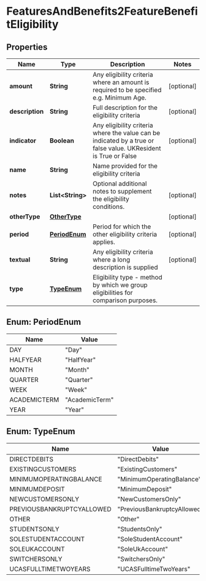 
# FeaturesAndBenefits2FeatureBenefitEligibility

## Properties
Name | Type | Description | Notes
------------ | ------------- | ------------- | -------------
**amount** | **String** | Any eligibility criteria where an amount is required to be specified e.g. Minimum Age. |  [optional]
**description** | **String** | Full description for the eligibility criteria |  [optional]
**indicator** | **Boolean** | Any eligibility criteria where the value can be indicated by a true or false value. UKResident is True or False |  [optional]
**name** | **String** | Name provided for the eligibility criteria | 
**notes** | **List&lt;String&gt;** | Optional additional notes to supplement the eligibility conditions. |  [optional]
**otherType** | [**OtherType**](OtherType.md) |  |  [optional]
**period** | [**PeriodEnum**](#PeriodEnum) | Period for which the other eligibility criteria applies. |  [optional]
**textual** | **String** | Any eligibility criteria where a long description is supplied |  [optional]
**type** | [**TypeEnum**](#TypeEnum) | Eligibility type - method by which we group eligibilities for comparison purposes. | 


<a name="PeriodEnum"></a>
## Enum: PeriodEnum
Name | Value
---- | -----
DAY | &quot;Day&quot;
HALFYEAR | &quot;HalfYear&quot;
MONTH | &quot;Month&quot;
QUARTER | &quot;Quarter&quot;
WEEK | &quot;Week&quot;
ACADEMICTERM | &quot;AcademicTerm&quot;
YEAR | &quot;Year&quot;


<a name="TypeEnum"></a>
## Enum: TypeEnum
Name | Value
---- | -----
DIRECTDEBITS | &quot;DirectDebits&quot;
EXISTINGCUSTOMERS | &quot;ExistingCustomers&quot;
MINIMUMOPERATINGBALANCE | &quot;MinimumOperatingBalance&quot;
MINIMUMDEPOSIT | &quot;MinimumDeposit&quot;
NEWCUSTOMERSONLY | &quot;NewCustomersOnly&quot;
PREVIOUSBANKRUPTCYALLOWED | &quot;PreviousBankruptcyAllowed&quot;
OTHER | &quot;Other&quot;
STUDENTSONLY | &quot;StudentsOnly&quot;
SOLESTUDENTACCOUNT | &quot;SoleStudentAccount&quot;
SOLEUKACCOUNT | &quot;SoleUkAccount&quot;
SWITCHERSONLY | &quot;SwitchersOnly&quot;
UCASFULLTIMETWOYEARS | &quot;UCASFulltimeTwoYears&quot;



